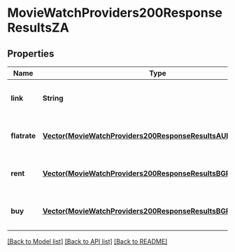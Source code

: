 # MovieWatchProviders200ResponseResultsZA


## Properties
Name | Type | Description | Notes
------------ | ------------- | ------------- | -------------
**link** | **String** |  | [optional] [default to nothing]
**flatrate** | [**Vector{MovieWatchProviders200ResponseResultsAUFlatrateInner}**](MovieWatchProviders200ResponseResultsAUFlatrateInner.md) |  | [optional] [default to nothing]
**rent** | [**Vector{MovieWatchProviders200ResponseResultsBGRentInner}**](MovieWatchProviders200ResponseResultsBGRentInner.md) |  | [optional] [default to nothing]
**buy** | [**Vector{MovieWatchProviders200ResponseResultsBGRentInner}**](MovieWatchProviders200ResponseResultsBGRentInner.md) |  | [optional] [default to nothing]


[[Back to Model list]](../README.md#models) [[Back to API list]](../README.md#api-endpoints) [[Back to README]](../README.md)


